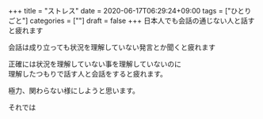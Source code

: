 +++
title = "ストレス"
date = 2020-06-17T06:29:24+09:00
tags = ["ひとりごと"]
categories = [""]
draft = false
+++
日本人でも会話の通じない人と話すと疲れます

会話は成り立っても状況を理解していない発言とか聞くと疲れます

正確には状況を理解していない事を理解していないのに  
理解したつもりで話す人と会話をすると疲れます。

極力、関わらない様にしようと思います。

それでは
